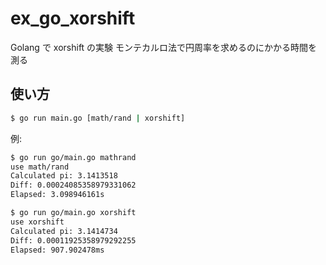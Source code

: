 # ex_go_xorshift
Golang で xorshift の実験
モンテカルロ法で円周率を求めるのにかかる時間を測る

## 使い方

```sh
$ go run main.go [math/rand | xorshift]
```

例:
```sh
$ go run go/main.go mathrand
use math/rand
Calculated pi: 3.1413518
Diff: 0.00024085358979331062
Elapsed: 3.098946161s
```

```sh
$ go run go/main.go xorshift
use xorshift
Calculated pi: 3.1414734
Diff: 0.00011925358979292255
Elapsed: 907.902478ms
```

